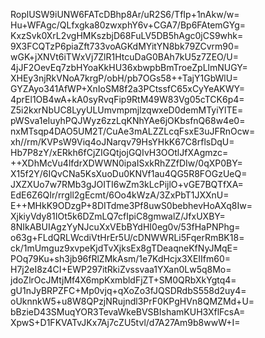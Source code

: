 RoplUSW9iUNW6FATcDBhp8Ar/uR2S6/TfIp+1nAkw/w=
Hu+WFAgc/QLfxgka80zwxphY6v+CGA7/Bp6FAtemGYg=
KxzSvk0XrL2vgHMKszbjD68FuLV5DB5hAgc0jCS9whk=
9X3FCQTzP6piaZft733voAGKdMYitYN8bk79ZCvrm90=
wGK+jXNVt6iTWxVj7ZlR1HtcuDaG0BAh7kU5z7ZEO/U=
4jJF2OevEq7zbHYoaKkHU36xbwpbBmTroeZpLlmNUGY=
XHEy3njRkVNoA7krgP/obH/pb7OGs58++TajY1GbWlU=
GYZAyo341AfWP+XnIoSM8f2a3PCtssfC65xCyYeAKWY=
4prEl1OB4wA+kA0syRvqFip9RtM49W83Vg05cTCK6p4=
Z5i2kxrNbUC8LyyULUmvmpmjlzqwxeD0demMTyiYlTE=
pWSva1eIuyhPQJWyz6zzLqKNhYAe6jOKbsfnQ68w4e0=
nxMTsqp4DAO5UM2T/CuAe3mALZZLcqFsxE3uJFRnOcw=
xh//rm/KVPsW9Viq4oJNarqv79HsYHkK67C8rflsDqU=
Hb7P8zY/xERkh6fCjZIGQtjojGQIvH3OOtlJfXAgmzc=
++XDhMcVu4lfdrXDWWN0ipaISxkRhZZfDIw/0qXP0BY=
X15f2Y/6IQvCNa5KsXuoDu0KNVf1au4QG5R8FOGzUeQ=
JXZXUo7w7RMb3gJOITI6wZm3kLcPijlO+vGE7BQTfXA=
EdE6Z6QIr/rrgll2gEcmt/6Oo4kWzA/3ZxPbT1JXXnU=
E++MHkK9ODzgP+8DITdme3Pf8uwS0bebhevHoAXq8Iw=
XjkiyVdy81IOt5k6DZmLQ7cfIpiC8gmwalZ/JfxUXBY=
8NIkABUIAgzYyNJcuXxVEbBYdHI0eg0v/53fHaPNPhg=
o63g+FLdQRLWcdiVtHrEr5U/cDNWWRLi5FqerRmBK18=
ck/1mUmguz9xvpeKjdTvXjksEx8gTDeaqneKfNyJMqE=
POq79Ku+sh3jb96fRlZMkAsm/1e7KdHcjx3XEIIfm60=
H7j2eI8z4CI+EWP297itRkiZvssvaa1YXan0Lw5q8Mo=
jdoZlrOcJMtjMf4X6mpKxmbldFjZT+SM0QRbXkYgtq4=
gU1nJyBRPZFC+Mp0vjq+qXoZo3fJQSDRdbS558d2uy4=
oUknnkW5+u8W8QPzjNRujndl3PrF0KPgHVn8QMZMd+U=
bBzieD43SMuqYOR3TevaWkeBVSBIshamKUH3XflFcsA=
XpwS+D1FKVATvJKx7Aj7cZU5tvl/d7A27Am9b8wwW+I=
